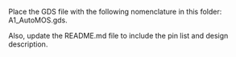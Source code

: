 Place the GDS file with the following nomenclature in this folder: A1_AutoMOS.gds.

Also, update the README.md file to include the pin list and design description.
